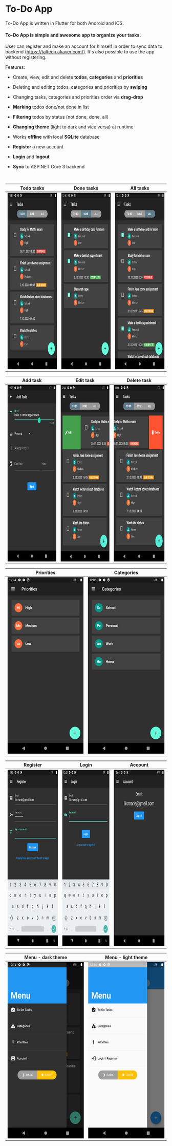 # To-Do App

To-Do App is written in Flutter for both Android and iOS.

#### To-Do App is simple and awesome app to organize your tasks.

User can register and make an account for himself in order to sync data to backend (https://taltech.akaver.com/).
It's also possible to use the app without registering.

Features:

* Create, view, edit and delete **todos**, **categories** and **priorities**

* Deleting and editing todos, categories and priorities by **swiping**

* Changing tasks, categories and priorities order via **drag-drop**

* **Marking** todos done/not done in list

* **Filtering** todos by status (not done, done, all)

* **Changing theme** (light to dark and vice versa) at runtime

* Works **offline** with local **SQLite** database

* **Register** a new account

* **Login** and **logout**

* **Sync** to ASP.NET Core 3 backend

<br>

Todo tasks | Done tasks | All tasks
------------ | ------------- | -------------
<img src="screenshots/tasks_todo.png" height="550px"> | <img src="screenshots/tasks_done.png" height="550px"> | <img src="screenshots/tasks_all.png" height="550px">

Add task | Edit task | Delete task
------------ | ------------- | -------------
<img src="screenshots/task_add.png" height="550px"> | <img src="screenshots/task_swipe_edit.jpg" height="550px"> | <img src="screenshots/task_swipe_delete.jpg" height="550px">

Priorities | Categories 
------------ | ------------- 
<img src="screenshots/priorities.png" height="550px"> | <img src="screenshots/categories.png" height="550px">

Register | Login | Account
------------ | ------------- | -------------
<img src="screenshots/register.png" height="550px"> | <img src="screenshots/login.png" height="550px"> | <img src="screenshots/account.png" height="550px">

Menu - dark theme | Menu - light theme 
------------ | ------------- 
<img src="screenshots/menu_dark.png" height="550px"> | <img src="screenshots/menu_light.png" height="550px">
